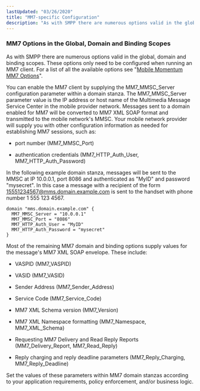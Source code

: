 ```yaml
---
lastUpdated: "03/26/2020"
title: "MM7-specific Configuration"
description: "As with SMPP there are numerous options valid in the global domain and binding scopes These options only need to be configured when running an MM 7 client For a list of all the available options see Mobile Momentum MM 7 Options You can enable the MM 7 client by..."
---
```


### <a name="quickmob.mm7options."></a> MM7 Options in the Global, Domain and Binding Scopes

As with SMPP there are numerous options valid in the global, domain and binding scopes. These options only need to be configured when running an MM7 client. For a list of all the available options see "[Mobile Momentum MM7 Options](/momentum/mobile/mobile-reference/mobility-mm-7-options)".

You can enable the MM7 client by supplying the MM7_MMSC_Server configuration parameter within a domain stanza. The MM7_MMSC_Server parameter value is the IP address or host name of the Multimedia Message Service Center in the mobile provider network. Messages sent to a domain enabled for MM7 will be converted to MM7 XML SOAP format and transmitted to the mobile network's MMSC. Your mobile network provider will supply you with other configuration information as needed for establishing MM7 sessions, such as:

*   port number (MM7_MMSC_Port)

*   authentication credentials (MM7_HTTP_Auth_User, MM7_HTTP_Auth_Password)

In the following example domain stanza, messages will be sent to the MMSC at IP 10.0.0.1, port 8086 and authenticated as "MyID" and password "mysecret". In this case a message with a recipient of the form 15551234567@mms.domain.example.com is sent to the handset with phone number 1 555 123 4567.

```
domain "mms.domain.example.com" {
  MM7_MMSC_Server = "10.0.0.1"
  MM7_MMSC_Port = "8086"
  MM7_HTTP_Auth_User = "MyID"
  MM7_HTTP_Auth_Password = "mysecret"
}
```

Most of the remaining MM7 domain and binding options supply values for the message's MM7 XML SOAP envelope. These include:

*   VASPID (MM7_VASPID)

*   VASID (MM7_VASID)

*   Sender Address (MM7_Sender_Address)

*   Service Code (MM7_Service_Code)

*   MM7 XML Schema version (MM7_Version)

*   MM7 XML Namespace formatting (MM7_Namespace, MM7_XML_Schema)

*   Requesting MM7 Delivery and Read Reply Reports (MM7_Delivery_Report, MM7_Read_Reply)

*   Reply charging and reply deadline parameters (MM7_Reply_Charging, MM7_Reply_Deadline)

Set the values of these parameters within MM7 domain stanzas according to your application requirements, policy enforcement, and/or business logic.